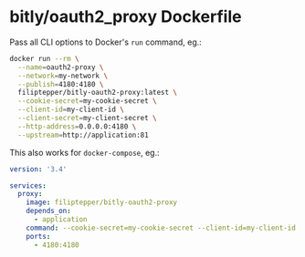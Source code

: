 # bitly/oauth2_proxy Dockerfile

Pass all CLI options to Docker's `run` command, eg.:

```bash
docker run --rm \
  --name=oauth2-proxy \
  --network=my-network \
  --publish=4180:4180 \
  filiptepper/bitly-oauth2-proxy:latest \
  --cookie-secret=my-cookie-secret \
  --client-id=my-client-id \
  --client-secret=my-client-secret \
  --http-address=0.0.0.0:4180 \
  --upstream=http://application:81
```

This also works for `docker-compose`, eg.:

```yaml
version: '3.4'

services:
  proxy:
    image: filiptepper/bitly-oauth2-proxy
    depends_on:
      - application
    command: --cookie-secret=my-cookie-secret --client-id=my-client-id --client-secret=my-client-secret --http-address=0.0.0.0:4180 --upstream=http://application:81
    ports:
      - 4180:4180
```
